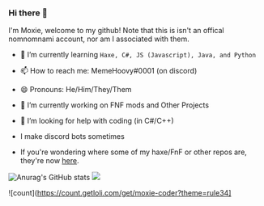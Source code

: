 ### Hi there 👋

I'm Moxie, welcome to my github!
Note that this is isn't an offical nomnomnami account, nor am I associated with them.

- 🌱 I’m currently learning `Haxe, C#, JS (Javascript), Java, and Python`
- 📫 How to reach me: MemeHoovy#0001 (on discord)
- 😄 Pronouns: He/Him/They/Them
- 🔭 I’m currently working on FNF mods and Other Projects
- 🤔 I’m looking for help with coding (in C#/C++)
- I make discord bots sometimes

- If you're wondering where some of my haxe/FnF or other repos are, they're now [here](https://github.com/MemeHovy-Stuff).

![Anurag's GitHub stats](https://github-readme-stats.vercel.app/api?username=moxie-coder&show_icons=true&theme=radical)
![](https://github-readme-stats.vercel.app/api/top-langs/?username=moxie-coder&layout=compact&show_icons=true&theme=radical)

![count](https://count.getloli.com/get/moxie-coder?theme=rule34]
